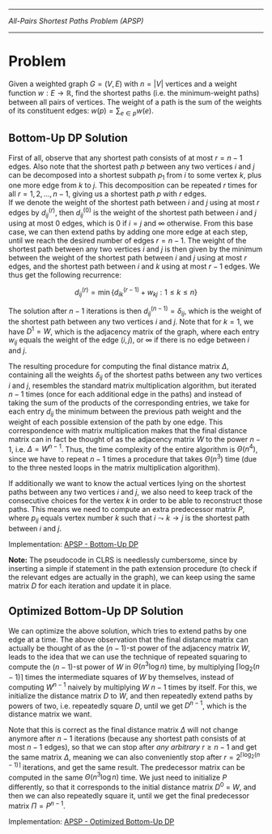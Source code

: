 _________________________________________
*All-Pairs Shortest Paths Problem (APSP)*
_________________________________________

# Problem

Given a weighted graph $G=(V,E)$ with $n = |V|$ vertices and a weight function $w: E \rightarrow \mathbb{R}$, find the shortest paths (i.e. the minimum-weight paths) between all pairs of vertices. The weight of a path is the sum of the weights of its constituent edges: $w(p) = \sum_{e \in p} w(e)$.

## Bottom-Up DP Solution

First of all, observe that any shortest path consists of at most $r = n-1$ edges. Also note that the shortest path $p$ between any two vertices $i$ and $j$ can be decomposed into a shortest subpath $p_1$ from $i$ to some vertex $k$, plus one more edge from $k$ to $j$. This decomposition can be repeated $r$ times for all $r = 1, 2, \ldots, n-1$, giving us a shortest path $p$ with $r$ edges.  
If we denote the weight of the shortest path between $i$ and $j$ using at most $r$ edges by $d_{ij}^{(r)}$, then $d_{ij}^{(0)}$ is the weight of the shortest path between $i$ and $j$ using at most $0$ edges, which is $0$ if $i = j$ and $\infty$ otherwise. From this base case, we can then extend paths by adding one more edge at each step, until we reach the desired number of edges $r = n-1$. The weight of the shortest path between any two vertices $i$ and $j$ is then given by the minimum between the weight of the shortest path between $i$ and $j$ using at most $r$ edges, and the shortest path between $i$ and $k$ using at most $r-1$ edges. We thus get the following recurrence:

$$
d_{ij}^{(r)} = \min \lbrace d_{ik}^{(r-1)} + w_{kj} : 1 \leq k \leq n \rbrace
$$

The solution after $n-1$ iterations is then $d_{ij}^{(n-1)} = \delta_{ij}$, which is the weight of the shortest path between any two vertices $i$ and $j$. Note that for $k = 1$, we have $D^{1} = W$, which is the adjacency matrix of the graph, where each entry $w_{ij}$ equals the weight of the edge $(i, j)$, or $\infty$ if there is no edge between $i$ and $j$.

The resulting procedure for computing the final distance matrix $\Delta$, containing all the weights $\delta_{ij}$ of the shortest paths between any two vertices $i$ and $j$, resembles the standard matrix multiplication algorithm, but iterated $n-1$ times (once for each additional edge in the paths) and instead of taking the sum of the products of the corresponding entries, we take for each entry $d_{ij}$ the minimum between the previous path weight and the weight of each possible extension of the path by one edge. This correspondence with matrix multiplication makes that the final distance matrix can in fact be thought of as the adjacency matrix $W$ to the power $n-1$, i.e. $\Delta = W^{n-1}$. Thus, the time complexity of the entire algorithm is $\Theta(n^4)$, since we have to repeat $n-1$ times a procedure that takes $\Theta(n^3)$ time (due to the three nested loops in the matrix multiplication algorithm).

If additionally we want to know the actual vertices lying on the shortest paths between any two vertices $i$ and $j$, we also need to keep track of the consecutive choices for the vertex $k$ in order to be able to reconstruct those paths. This means we need to compute an extra predecessor matrix $P$, where $p_{ij}$ equals vertex number $k$ such that $i \leadsto k \to j$ is the shortest path between $i$ and $j$.

Implementation: [APSP - Bottom-Up DP](https://github.com/pl3onasm/AADS/blob/main/algorithms/graphs/APSP-matrixmp/apsp-1.c)

**Note:** The pseudocode in CLRS is needlessly cumbersome, since by inserting a simple if statement in the path extension procedure (to check if the relevant edges are actually in the graph), we can keep using the same matrix $D$ for each iteration and update it in place.

## Optimized Bottom-Up DP Solution

We can optimize the above solution, which tries to extend paths by one edge at a time. The above observation that the final distance matrix can actually be thought of as the $(n-1)$-st power of the adjacency matrix $W$, leads to the idea that we can use the technique of repeated squaring to compute the $(n-1)$-st power of $W$ in $\Theta(n^3 \log n)$ time, by multiplying $\lceil \log_2 (n-1) \rceil$ times the intermediate squares of $W$ by themselves, instead of computing $W^{n-1}$ naively by multiplying $W$ $n-1$ times by itself. For this, we initialize the distance matrix $D$ to $W$, and then repeatedly extend paths by powers of two, i.e. repeatedly square $D$, until we get $D^{n-1}$, which is the distance matrix we want.  

Note that this is correct as the final distance matrix $\Delta$ will not change anymore after $n-1$ iterations (because any shortest path consists of at most $n-1$ edges), so that we can stop after *any arbitrary* $r \geq n-1$ and get the same matrix $\Delta$, meaning we can also conveniently stop after $r = 2^{\lceil \log_2 (n-1) \rceil}$ iterations, and get the same result. The predecessor matrix can be computed in the same $\Theta(n^3 \log n)$ time. We just need to initialize $P$ differently, so that it corresponds to the initial distance matrix $D^0$ = $W$, and then we can also repeatedly square it, until we get the final predecessor matrix $\Pi = P^{n-1}$.

Implementation: [APSP - Optimized Bottom-Up DP](https://github.com/pl3onasm/AADS/blob/main/algorithms/graphs/APSP-matrixmp/apsp-2.c)
